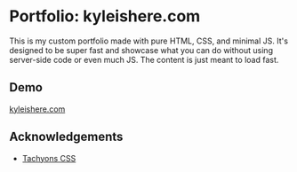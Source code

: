 
# Portfolio: kyleishere.com

This is my custom portfolio made with pure HTML, CSS, and minimal JS. It's designed to be super fast and showcase what you can do without using server-side code or even much JS. The content is just meant to load fast.


## Demo

[kyleishere.com](https://www.kyleishere.com)
## Acknowledgements

 - [Tachyons CSS](https://github.com/tachyons-css/tachyons)
